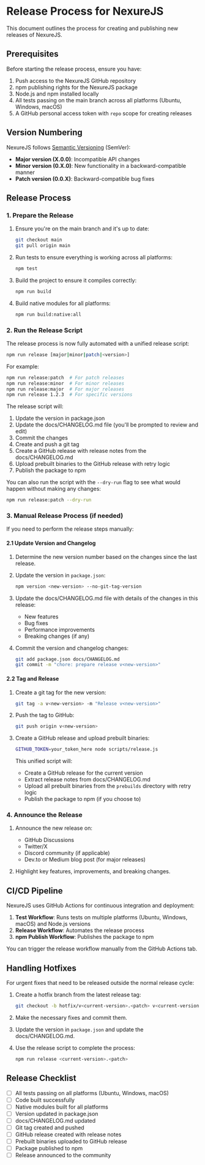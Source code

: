 # Release Process for NexureJS

This document outlines the process for creating and publishing new releases of NexureJS.

## Prerequisites

Before starting the release process, ensure you have:

1. Push access to the NexureJS GitHub repository
2. npm publishing rights for the NexureJS package
3. Node.js and npm installed locally
4. All tests passing on the main branch across all platforms (Ubuntu, Windows, macOS)
5. A GitHub personal access token with `repo` scope for creating releases

## Version Numbering

NexureJS follows [Semantic Versioning](https://semver.org/) (SemVer):

- **Major version (X.0.0)**: Incompatible API changes
- **Minor version (0.X.0)**: New functionality in a backward-compatible manner
- **Patch version (0.0.X)**: Backward-compatible bug fixes

## Release Process

### 1. Prepare the Release

1. Ensure you're on the main branch and it's up to date:
   ```bash
   git checkout main
   git pull origin main
   ```

2. Run tests to ensure everything is working across all platforms:
   ```bash
   npm test
   ```

3. Build the project to ensure it compiles correctly:
   ```bash
   npm run build
   ```

4. Build native modules for all platforms:
   ```bash
   npm run build:native:all
   ```

### 2. Run the Release Script

The release process is now fully automated with a unified release script:

```bash
npm run release [major|minor|patch|<version>]
```

For example:
```bash
npm run release:patch  # For patch releases
npm run release:minor  # For minor releases
npm run release:major  # For major releases
npm run release 1.2.3  # For specific versions
```

The release script will:

1. Update the version in package.json
2. Update the docs/CHANGELOG.md file (you'll be prompted to review and edit)
3. Commit the changes
4. Create and push a git tag
5. Create a GitHub release with release notes from the docs/CHANGELOG.md
6. Upload prebuilt binaries to the GitHub release with retry logic
7. Publish the package to npm

You can also run the script with the `--dry-run` flag to see what would happen without making any changes:

```bash
npm run release:patch --dry-run
```

### 3. Manual Release Process (if needed)

If you need to perform the release steps manually:

#### 2.1 Update Version and Changelog

1. Determine the new version number based on the changes since the last release.

2. Update the version in `package.json`:
   ```bash
   npm version <new-version> --no-git-tag-version
   ```

3. Update the docs/CHANGELOG.md file with details of the changes in this release:
   - New features
   - Bug fixes
   - Performance improvements
   - Breaking changes (if any)

4. Commit the version and changelog changes:
   ```bash
   git add package.json docs/CHANGELOG.md
   git commit -m "chore: prepare release v<new-version>"
   ```

#### 2.2 Tag and Release

1. Create a git tag for the new version:
   ```bash
   git tag -a v<new-version> -m "Release v<new-version>"
   ```

2. Push the tag to GitHub:
   ```bash
   git push origin v<new-version>
   ```

3. Create a GitHub release and upload prebuilt binaries:
   ```bash
   GITHUB_TOKEN=your_token_here node scripts/release.js
   ```

   This unified script will:
   - Create a GitHub release for the current version
   - Extract release notes from docs/CHANGELOG.md
   - Upload all prebuilt binaries from the `prebuilds` directory with retry logic
   - Publish the package to npm (if you choose to)

### 4. Announce the Release

1. Announce the new release on:
   - GitHub Discussions
   - Twitter/X
   - Discord community (if applicable)
   - Dev.to or Medium blog post (for major releases)

2. Highlight key features, improvements, and breaking changes.

## CI/CD Pipeline

NexureJS uses GitHub Actions for continuous integration and deployment:

1. **Test Workflow**: Runs tests on multiple platforms (Ubuntu, Windows, macOS) and Node.js versions
2. **Release Workflow**: Automates the release process
3. **npm Publish Workflow**: Publishes the package to npm

You can trigger the release workflow manually from the GitHub Actions tab.

## Handling Hotfixes

For urgent fixes that need to be released outside the normal release cycle:

1. Create a hotfix branch from the latest release tag:
   ```bash
   git checkout -b hotfix/v<current-version>.<patch> v<current-version>
   ```

2. Make the necessary fixes and commit them.

3. Update the version in `package.json` and update the docs/CHANGELOG.md.

4. Use the release script to complete the process:
   ```bash
   npm run release <current-version>.<patch>
   ```

## Release Checklist

- [ ] All tests passing on all platforms (Ubuntu, Windows, macOS)
- [ ] Code built successfully
- [ ] Native modules built for all platforms
- [ ] Version updated in package.json
- [ ] docs/CHANGELOG.md updated
- [ ] Git tag created and pushed
- [ ] GitHub release created with release notes
- [ ] Prebuilt binaries uploaded to GitHub release
- [ ] Package published to npm
- [ ] Release announced to the community
